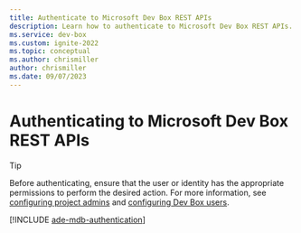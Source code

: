 ```yaml
---
title: Authenticate to Microsoft Dev Box REST APIs
description: Learn how to authenticate to Microsoft Dev Box REST APIs.
ms.service: dev-box
ms.custom: ignite-2022
ms.topic: conceptual
ms.author: chrismiller
author: chrismiller
ms.date: 09/07/2023
---
```

# Authenticating to Microsoft Dev Box REST APIs

> [!TIP]
> Before authenticating, ensure that the user or identity has the appropriate permissions to perform the desired action. For more information, see [configuring project admins](./how-to-configure-project-admin.md) and [configuring Dev Box users](./how-to-dev-box-user.md).

[!INCLUDE [ade-mdb-authentication](../../includes/ade-mdb-common-components/ade-mdb-authentication.md)]